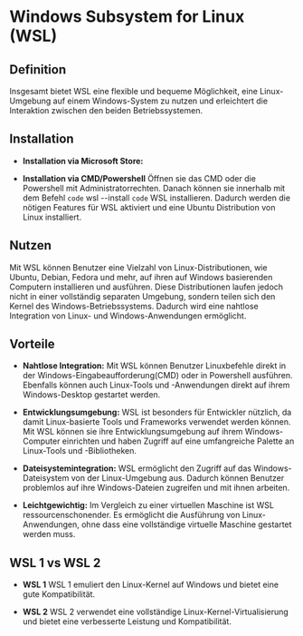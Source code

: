# Windows Subsystem for Linux (WSL)

## Definition

Insgesamt bietet WSL eine flexible und bequeme Möglichkeit, eine Linux-Umgebung auf einem Windows-System zu nutzen und erleichtert die Interaktion zwischen den beiden Betriebssystemen.

## Installation

- **Installation via Microsoft Store:**

- **Installation via CMD/Powershell** Öffnen sie das CMD oder die Powershell mit Administratorrechten. Danach können sie innerhalb mit dem Befehl `code` wsl --install `code` WSL installieren. Dadurch werden die nötigen Features für WSL aktiviert und eine Ubuntu Distribution von Linux installiert.

## Nutzen

Mit WSL können Benutzer eine Vielzahl von Linux-Distributionen, wie Ubuntu, Debian, Fedora und mehr, auf ihren auf Windows basierenden Computern installieren und ausführen. Diese Distributionen laufen jedoch nicht in einer vollständig separaten Umgebung, sondern teilen sich den Kernel des Windows-Betriebssystems. Dadurch wird eine nahtlose Integration von Linux- und Windows-Anwendungen ermöglicht.

## Vorteile

- **Nahtlose Integration:** Mit WSL können Benutzer Linuxbefehle direkt in der Windows-Eingabeaufforderung(CMD) oder in Powershell ausführen. Ebenfalls können auch Linux-Tools und -Anwendungen direkt auf ihrem Windows-Desktop gestartet werden.

- **Entwicklungsumgebung:** WSL ist besonders für Entwickler nützlich, da damit Linux-basierte Tools und Frameworks verwendet werden können. Mit WSL können sie ihre Entwicklungsumgebung auf ihrem Windows-Computer einrichten und haben Zugriff auf eine umfangreiche Palette an Linux-Tools und -Bibliotheken.

- **Dateisystemintegration:** WSL ermöglicht den Zugriff auf das Windows-Dateisystem von der Linux-Umgebung aus. Dadurch können Benutzer problemlos auf ihre Windows-Dateien zugreifen und mit ihnen arbeiten.

- **Leichtgewichtig:** Im Vergleich zu einer virtuellen Maschine ist WSL ressourcenschonender. Es ermöglicht die Ausführung von Linux-Anwendungen, ohne dass eine vollständige virtuelle Maschine gestartet werden muss.

## WSL 1 vs WSL 2

- **WSL 1** WSL 1 emuliert den Linux-Kernel auf Windows und bietet eine gute Kompatibilität.

- **WSL 2** WSL 2 verwendet eine vollständige Linux-Kernel-Virtualisierung und bietet eine verbesserte Leistung und Kompatibilität.